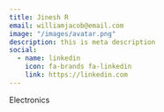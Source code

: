 ```yaml
---
title: Jinesh R
email: williamjacob@email.com
image: "/images/avatar.png"
description: this is meta description
social:
  - name: linkedin
    icon: fa-brands fa-linkedin
    link: https://linkedin.com
---
```


Electronics
